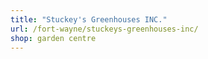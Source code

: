 ```yaml
---
title: "Stuckey's Greenhouses INC."
url: /fort-wayne/stuckeys-greenhouses-inc/
shop: garden centre
---
```

